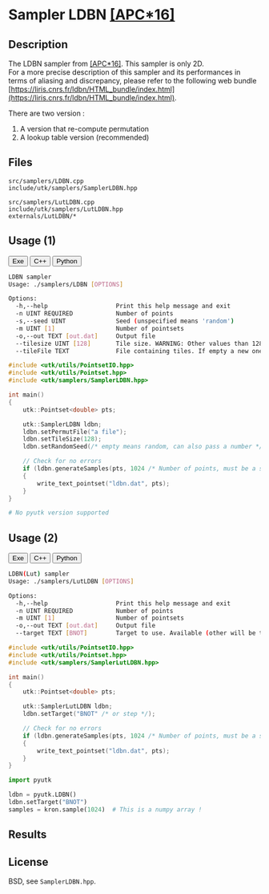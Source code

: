# Sampler LDBN [[APC*16]](https://liris.cnrs.fr/ldbn/)

## Description

The LDBN sampler from [[APC*16]](https://liris.cnrs.fr/ldbn). This sampler is only 2D.  
For a more precise description of this sampler and its performances in terms of aliasing and discrepancy, please refer to the following web bundle [https://liris.cnrs.fr/ldbn/HTML_bundle/index.html](https://liris.cnrs.fr/ldbn/HTML_bundle/index.html).

There are two version : 

1. A version that re-compute permutation
2. A lookup table version (recommended)

## Files

```
src/samplers/LDBN.cpp  
include/utk/samplers/SamplerLDBN.hpp
```

```
src/samplers/LutLDBN.cpp  
include/utk/samplers/LutLDBN.hpp
externals/LutLDBN/*
```

## Usage (1)

<button class="tablink exebutton" onclick="openCode('exe', this)" markdown="1">Exe</button> 
<button class="tablink cppbutton" onclick="openCode('cpp', this)" markdown="1">C++</button> 
<button class="tablink pybutton" onclick="openCode('py', this)" markdown="1">Python</button> 
<br/>
  

<div class="exe tabcontent">

```bash
LDBN sampler
Usage: ./samplers/LDBN [OPTIONS]

Options:
  -h,--help                   Print this help message and exit
  -n UINT REQUIRED            Number of points
  -s,--seed UINT              Seed (unspecified means 'random')
  -m UINT [1]                 Number of pointsets
  -o,--out TEXT [out.dat]     Output file
  --tilesize UINT [128]       Tile size. WARNING: Other values than 128 might not be properly supported for random generation.
  --tileFile TEXT             File containing tiles. If empty a new one will be generated on the fly. Tilesize must be set accordingly.
```

</div>

<div class="cpp tabcontent">

```  cpp
#include <utk/utils/PointsetIO.hpp>
#include <utk/utils/Pointset.hpp>
#include <utk/samplers/SamplerLDBN.hpp>

int main()
{
    utk::Pointset<double> pts;

    utk::SamplerLDBN ldbn;
    ldbn.setPermutFile("a file");
    ldbn.setTileSize(128);
    ldbn.setRandomSeed(/* empty means random, can also pass a number */);

    // Check for no errors
    if (ldbn.generateSamples(pts, 1024 /* Number of points, must be a squared */))
    {
        write_text_pointset("ldbn.dat", pts);
    }
}
```  

</div>

<div class="py tabcontent">

``` python
# No pyutk version supported
```  

</div>

## Usage (2)

<button class="tablink exebutton" onclick="openCode('exe', this)" markdown="1">Exe</button> 
<button class="tablink cppbutton" onclick="openCode('cpp', this)" markdown="1">C++</button> 
<button class="tablink pybutton" onclick="openCode('py', this)" markdown="1">Python</button> 
<br/>
  

<div class="exe tabcontent">

```bash
LDBN(Lut) sampler
Usage: ./samplers/LutLDBN [OPTIONS]

Options:
  -h,--help                   Print this help message and exit
  -n UINT REQUIRED            Number of points
  -m UINT [1]                 Number of pointsets
  -o,--out TEXT [out.dat]     Output file
  --target TEXT [BNOT]        Target to use. Available (other will be treaded as BNOT): BNOT, STEP,
```

</div>

<div class="cpp tabcontent">

```  cpp
#include <utk/utils/PointsetIO.hpp>
#include <utk/utils/Pointset.hpp>
#include <utk/samplers/SamplerLutLDBN.hpp>

int main()
{
    utk::Pointset<double> pts;

    utk::SamplerLutLDBN ldbn;
    ldbn.setTarget("BNOT" /* or step */);

    // Check for no errors
    if (ldbn.generateSamples(pts, 1024 /* Number of points, must be a squared */))
    {
        write_text_pointset("ldbn.dat", pts);
    }
}
```  

</div>

<div class="py tabcontent">

``` python
import pyutk

ldbn = pyutk.LDBN()
ldbn.setTarget("BNOT")
samples = kron.sample(1024)  # This is a numpy array !
```  

</div>

## Results

<div class="results"></div>
<script>
  window.addEventListener('DOMContentLoaded', function() { show_results("LutLDBN"); }); 
</script>

## License

BSD, see `SamplerLDBN.hpp`.


